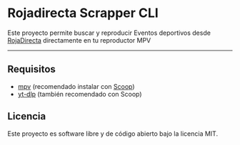 # Rojadirecta Scrapper CLI

Este proyecto permite buscar y reproducir Eventos deportivos desde [RojaDirecta](https://www.rojadirectaenvivo.pl/) directamente en tu reproductor MPV

---

## Requisitos

* [mpv](https://mpv.io/) (recomendado instalar con [Scoop](https://scoop.sh/))
* [yt-dlp](https://github.com/yt-dlp/yt-dlp) (también recomendado con Scoop)

## Licencia

Este proyecto es software libre y de código abierto bajo la licencia MIT.
